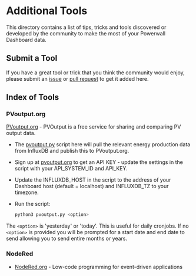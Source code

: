 # Additional Tools

This directory contains a list of tips, tricks and tools discovered or developed by the community to make the most of your Powerwall Dashboard data.

## Submit a Tool

If you have a great tool or trick that you think the community would enjoy, please submit an [issue](https://github.com/jasonacox/Powerwall-Dashboard/issues) or [pull request](https://github.com/jasonacox/Powerwall-Dashboard/pulls) to get it added here.

## Index of Tools

### PVoutput.org

[PVoutput.org](https://pvoutput.org/) - PVOutput is a free service for sharing and comparing PV output data.

* The [pvoutput.py](pvoutput.py) script here will pull the relevant energy production data from InfluxDB and publish this to PVoutput.org.  
* Sign up at [pvoutput.org](https://pvoutput.org/account.jsp) to get an API KEY - update the settings in the script with your API_SYSTEM_ID and API_KEY.
* Update the INFLUXDB_HOST in the script to the address of your Dashboard host (default = localhost) and INFLUXDB_TZ to your timezone.
* Run the script:
    
    ```bash
    python3 pvoutput.py <option>
    ```

The `<option>` is 'yesterday' or 'today'. This is useful for daily cronjobs.
If no `<option>` is provided you will be prompted for a start date and end date to send allowing you to send entire months or years.

### NodeRed

* [NodeRed.org](https://nodered.org/) - Low-code programming for event-driven applications

